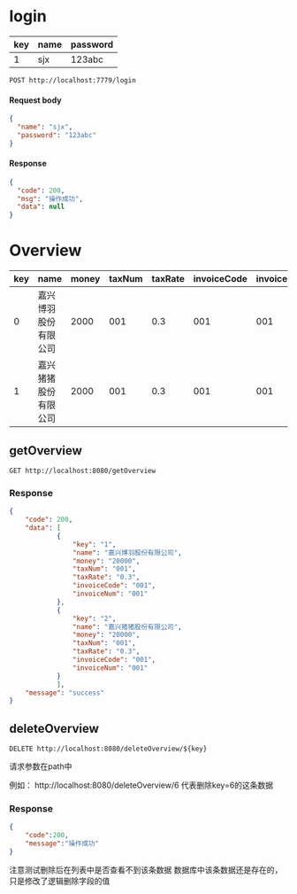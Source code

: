 # login

| key | name | password | 
|-----|----------|----------| 
| 1   | sjx      | 123abc   |

```
POST http://localhost:7779/login
```

#### Request body

```json
{
  "name": "sjx",
  "password": "123abc"
}
```

#### Response

```json
{
  "code": 200,
  "msg": "操作成功",
  "data": null
}

```

# Overview

| key | name                 | money | taxNum | taxRate | invoiceCode | invoiceNum |
| --- | -------------------- | ----- | ------ | ------- | ----------- | ---------- |
| 0   | 嘉兴博羽股份有限公司 | 2000  | 001    | 0.3     |     001     |001            |
|  1   |     嘉兴猪猪股份有限公司  | 2000  | 001    | 0.3 |  001   |  001          |

## getOverview

```
GET http://localhost:8080/getOverview
```

### Response


```JSON
{
	"code": 200,
	"data": [
			{
				"key": "1",   
				"name": "嘉兴博羽股份有限公司",  
				"money": "20000",  
				"taxNum": "001",  
				"taxRate": "0.3",  
				"invoiceCode": "001",  
				"invoiceNum": "001"
			},
			{
				"key": "2",   
				"name": "嘉兴猪猪股份有限公司",  
				"money": "20000",  
				"taxNum": "001",  
				"taxRate": "0.3",  
				"invoiceCode": "001",  
				"invoiceNum": "001"
			}
			],
	"message": "success"
}
```

## deleteOverview

```
DELETE http://localhost:8080/deleteOverview/${key}
```

请求参数在path中

例如： http://localhost:8080/deleteOverview/6 代表删除key=6的这条数据

### Response

```json
{ 
	"code":200, 
	"message":"操作成功" 
}
```

注意测试删除后在列表中是否查看不到该条数据
数据库中该条数据还是存在的，只是修改了逻辑删除字段的值
